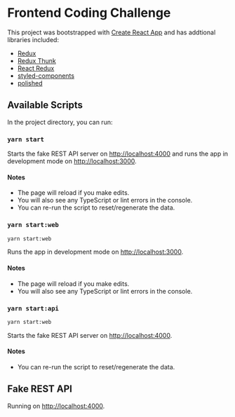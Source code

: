 # Frontend Coding Challenge

This project was bootstrapped with [Create React App](https://github.com/facebook/create-react-app) and has addtional libraries included:

- [Redux](https://redux.js.org/)
- [Redux Thunk](https://github.com/reduxjs/redux-thunk)
- [React Redux](https://react-redux.js.org/)
- [styled-components](https://styled-components.com/)
- [polished](https://polished.js.org/)


## Available Scripts

In the project directory, you can run:

### `yarn start`

Starts the fake REST API server on [http://localhost:4000](http://localhost:4000) and runs the app in development mode on [http://localhost:3000](http://localhost:3000).

#### Notes

- The page will reload if you make edits.
- You will also see any TypeScript or lint errors in the console.
- You can re-run the script to reset/regenerate the data.

### `yarn start:web`

```sh
yarn start:web
```

Runs the app in development mode on [http://localhost:3000](http://localhost:3000).

#### Notes

- The page will reload if you make edits.
- You will also see any TypeScript or lint errors in the console.

### `yarn start:api`

```sh
yarn start:web
```

Starts the fake REST API server on [http://localhost:4000](http://localhost:4000).

#### Notes

- You can re-run the script to reset/regenerate the data.

## Fake REST API

Running on [http://localhost:4000](http://localhost:4000).
